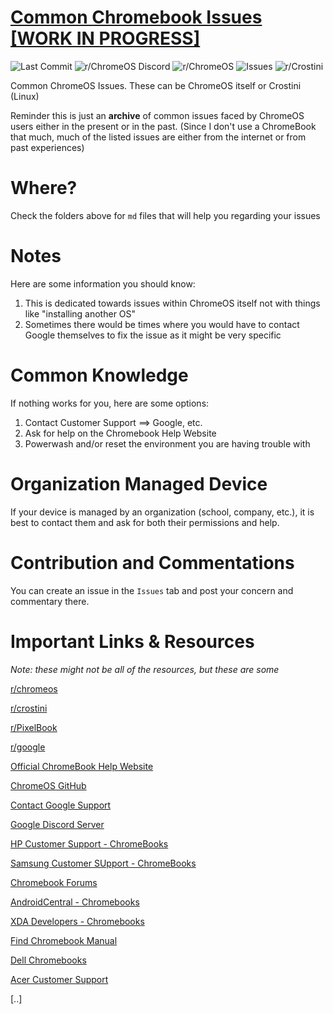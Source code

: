 # [Common Chromebook Issues [WORK IN PROGRESS]](https://exoad.github.io/commonchromeosissues)

![Last Commit](https://img.shields.io/github/last-commit/exoad/commonchromeosissues?style=for-the-badge) ![r/ChromeOS Discord](https://img.shields.io/discord/253908290105376768?color=%23eb9e34&style=for-the-badge) ![r/ChromeOS](https://img.shields.io/reddit/subreddit-subscribers/chromeos?style=for-the-badge) ![Issues](https://img.shields.io/github/issues/exoad/commonchromeosissues?style=for-the-badge) ![r/Crostini](https://img.shields.io/reddit/subreddit-subscribers/crostini?color=%234287f5&style=for-the-badge) 

Common ChromeOS Issues. These can be ChromeOS itself or Crostini (Linux)

Reminder this is just an **archive** of common issues faced by ChromeOS users either in the present or in the past. (Since I don't use a ChromeBook that much, much of the listed issues are either from the internet or from past experiences)

# Where?
Check the folders above for `md` files that will help you regarding your issues

# Notes
Here are some information you should know:

1. This is dedicated towards issues within ChromeOS itself not with things like "installing another OS"
2. Sometimes there would be times where you would have to contact Google themselves to fix the issue as it might be very specific

# Common Knowledge
If nothing works for you, here are some options:

1. Contact Customer Support ==> Google, etc.
2. Ask for help on the Chromebook Help Website 
3. Powerwash and/or reset the environment you are having trouble with

# Organization Managed Device

If your device is managed by an organization (school, company, etc.), it is best to contact them and ask for both their permissions and help.

# Contribution and Commentations

You can create an issue in the `Issues` tab and post your concern and commentary there.

# Important Links & Resources

*Note: these might not be all of the resources, but these are some*

[r/chromeos](https://www.reddit.com/r/chromeos/)

[r/crostini](https://www.reddit.com/r/Crostini/)

[r/PixelBook](https://www.reddit.com/r/PixelBook/)

[r/google](https://www.reddit.com/r/google/)

[Official ChromeBook Help Website](https://support.google.com/chromebook/?hl=en#topic=3399709)

[ChromeOS GitHub](https://github.com/chromeos)

[Contact Google Support](https://support.google.com/chrome/a/answer/4389193?hl=en)

[Google Discord Server](https://discord.gg/google)

[HP Customer Support - ChromeBooks](https://support.hp.com/us-en/products/laptops/chromebooks)

[Samsung Customer SUpport - ChromeBooks](https://www.samsung.com/us/support/computing/chrome-device/)

[Chromebook Forums](https://www.chromebookforum.com/)

[AndroidCentral - Chromebooks](https://forums.androidcentral.com/chromebooks/)

[XDA Developers - Chromebooks](https://forum.xda-developers.com/f/chromebooks.3915/)

[Find Chromebook Manual](https://www.search-manual.com/286-chromebooks)

[Dell Chromebooks](https://www.dell.com/support/kbdoc/en-us/000178390/dell-chrome-systems-guide)

[Acer Customer Support](https://www.acer.com/ac/en/US/content/support)

[..]
